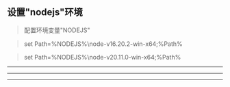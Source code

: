 ## 设置"nodejs"环境

> 配置环境变量"NODEJS"

> set Path=%NODEJS%\node-v16.20.2-win-x64;%Path%

> set Path=%NODEJS%\node-v20.11.0-win-x64;%Path%

---
---
---
